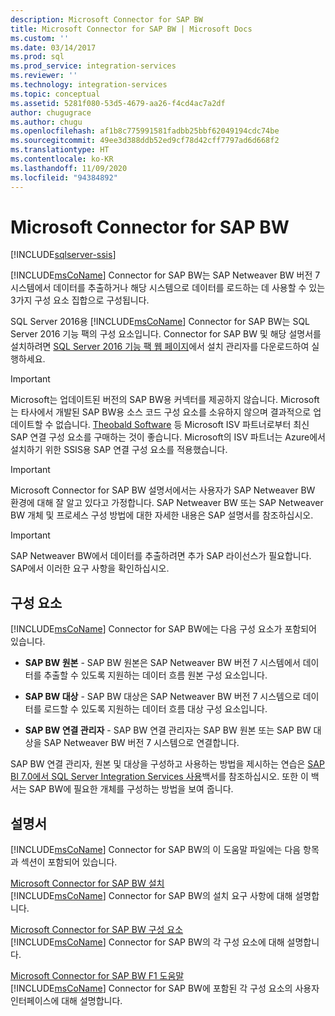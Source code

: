 ```yaml
---
description: Microsoft Connector for SAP BW
title: Microsoft Connector for SAP BW | Microsoft Docs
ms.custom: ''
ms.date: 03/14/2017
ms.prod: sql
ms.prod_service: integration-services
ms.reviewer: ''
ms.technology: integration-services
ms.topic: conceptual
ms.assetid: 5281f080-53d5-4679-aa26-f4cd4ac7a2df
author: chugugrace
ms.author: chugu
ms.openlocfilehash: af1b8c775991581fadbb25bbf62049194cdc74be
ms.sourcegitcommit: 49ee3d388ddb52ed9cf78d42cff7797ad6d668f2
ms.translationtype: HT
ms.contentlocale: ko-KR
ms.lasthandoff: 11/09/2020
ms.locfileid: "94384892"
---
```

# <a name="microsoft-connector-for-sap-bw"></a>Microsoft Connector for SAP BW

[!INCLUDE[sqlserver-ssis](../includes/applies-to-version/sqlserver-ssis.md)]


  [!INCLUDE[msCoName](../includes/msconame-md.md)] Connector for SAP BW는 SAP Netweaver BW 버전 7 시스템에서 데이터를 추출하거나 해당 시스템으로 데이터를 로드하는 데 사용할 수 있는 3가지 구성 요소 집합으로 구성됩니다.  
  
 SQL Server 2016용 [!INCLUDE[msCoName](../includes/msconame-md.md)] Connector for SAP BW는 SQL Server 2016 기능 팩의 구성 요소입니다. Connector for SAP BW 및 해당 설명서를 설치하려면 [SQL Server 2016 기능 팩 웹 페이지](https://www.microsoft.com/download/details.aspx?id=56833)에서 설치 관리자를 다운로드하여 실행하세요.  

> [!IMPORTANT]
> Microsoft는 업데이트된 버전의 SAP BW용 커넥터를 제공하지 않습니다. Microsoft는 타사에서 개발된 SAP BW용 소스 코드 구성 요소를 소유하지 않으며 결과적으로 업데이트할 수 없습니다. [Theobald Software](https://theobald-software.com/en/xtract-is-productinfo.html) 등 Microsoft ISV 파트너로부터 최신 SAP 연결 구성 요소를 구매하는 것이 좋습니다. Microsoft의 ISV 파트너는 Azure에서 설치하기 위한 SSIS용 SAP 연결 구성 요소를 적용했습니다.
 
> [!IMPORTANT]  
>  Microsoft Connector for SAP BW 설명서에서는 사용자가 SAP Netweaver BW 환경에 대해 잘 알고 있다고 가정합니다. SAP Netweaver BW 또는 SAP Netweaver BW 개체 및 프로세스 구성 방법에 대한 자세한 내용은 SAP 설명서를 참조하십시오.  
  
> [!IMPORTANT]  
>  SAP Netweaver BW에서 데이터를 추출하려면 추가 SAP 라이선스가 필요합니다. SAP에서 이러한 요구 사항을 확인하십시오.  
  
## <a name="components"></a>구성 요소  
 [!INCLUDE[msCoName](../includes/msconame-md.md)] Connector for SAP BW에는 다음 구성 요소가 포함되어 있습니다.  
  
-   **SAP BW 원본** - SAP BW 원본은 SAP Netweaver BW 버전 7 시스템에서 데이터를 추출할 수 있도록 지원하는 데이터 흐름 원본 구성 요소입니다.  
  
-   **SAP BW 대상** - SAP BW 대상은 SAP Netweaver BW 버전 7 시스템으로 데이터를 로드할 수 있도록 지원하는 데이터 흐름 대상 구성 요소입니다.  
  
-   **SAP BW 연결 관리자** - SAP BW 연결 관리자는 SAP BW 원본 또는 SAP BW 대상을 SAP Netweaver BW 버전 7 시스템으로 연결합니다.  
  
 SAP BW 연결 관리자, 원본 및 대상을 구성하고 사용하는 방법을 제시하는 연습은 [SAP BI 7.0에서 SQL Server Integration Services 사용](/previous-versions/sql/sql-server-2008/dd299430(v=sql.100))백서를 참조하십시오. 또한 이 백서는 SAP BW에 필요한 개체를 구성하는 방법을 보여 줍니다.  
  
## <a name="documentation"></a>설명서  
 [!INCLUDE[msCoName](../includes/msconame-md.md)] Connector for SAP BW의 이 도움말 파일에는 다음 항목과 섹션이 포함되어 있습니다.  
  
 [Microsoft Connector for SAP BW 설치](../integration-services/installing-the-microsoft-connector-for-sap-bw.md)  
 [!INCLUDE[msCoName](../includes/msconame-md.md)] Connector for SAP BW의 설치 요구 사항에 대해 설명합니다.  
  
 [Microsoft Connector for SAP BW 구성 요소](../integration-services/microsoft-connector-for-sap-bw-components.md)  
 [!INCLUDE[msCoName](../includes/msconame-md.md)] Connector for SAP BW의 각 구성 요소에 대해 설명합니다.  
  
 [Microsoft Connector for SAP BW F1 도움말](../integration-services/microsoft-connector-for-sap-bw-f1-help.md)  
 [!INCLUDE[msCoName](../includes/msconame-md.md)] Connector for SAP BW에 포함된 각 구성 요소의 사용자 인터페이스에 대해 설명합니다.  
  
